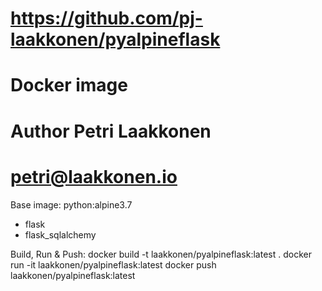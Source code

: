 # https://github.com/pj-laakkonen/pyalpineflask
# Docker image
# Author Petri Laakkonen
# petri@laakkonen.io

Base image: python:alpine3.7
+ flask
+ flask_sqlalchemy

Build, Run & Push:
docker build -t laakkonen/pyalpineflask:latest .
docker run -it laakkonen/pyalpineflask:latest
docker push laakkonen/pyalpineflask:latest
